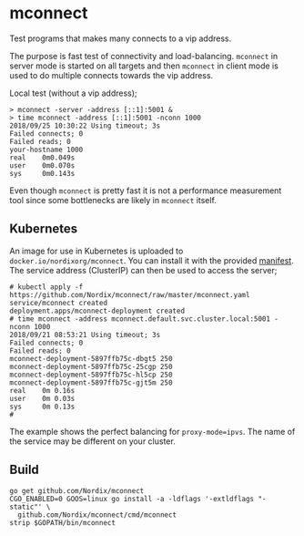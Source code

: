 # mconnect

Test programs that makes many connects to a vip address.

The purpose is fast test of connectivity and load-balancing.
`mconnect` in server mode is started on all targets and then
`mconnect` in client mode is used to do multiple connects towards the
vip address.

Local test (without a vip address);

```
> mconnect -server -address [::1]:5001 &
> time mconnect -address [::1]:5001 -nconn 1000
2018/09/25 10:30:22 Using timeout; 3s
Failed connects; 0
Failed reads; 0
your-hostname 1000
real    0m0.049s
user    0m0.070s
sys     0m0.143s
```

Even though `mconnect` is pretty fast it is not a performance
measurement tool since some bottlenecks are likely in `mconnect`
itself.


## Kubernetes

An image for use in Kubernetes is uploaded to
`docker.io/nordixorg/mconnect`.  You can install it with the provided
[manifest](mconnect.yaml). The service address (ClusterIP) can then be
used to access the server;

```
# kubectl apply -f https://github.com/Nordix/mconnect/raw/master/mconnect.yaml
service/mconnect created
deployment.apps/mconnect-deployment created
# time mconnect -address mconnect.default.svc.cluster.local:5001 -nconn 1000
2018/09/21 08:53:21 Using timeout; 3s
Failed connects; 0
Failed reads; 0
mconnect-deployment-5897ffb75c-dbgt5 250
mconnect-deployment-5897ffb75c-25cgp 250
mconnect-deployment-5897ffb75c-hl5cp 250
mconnect-deployment-5897ffb75c-gjt5m 250
real    0m 0.16s
user    0m 0.03s
sys     0m 0.13s
#
```

The example shows the perfect balancing for `proxy-mode=ipvs`. The
name of the service may be different on your cluster.


## Build

```
go get github.com/Nordix/mconnect
CGO_ENABLED=0 GOOS=linux go install -a -ldflags '-extldflags "-static"' \
  github.com/Nordix/mconnect/cmd/mconnect
strip $GOPATH/bin/mconnect
```
